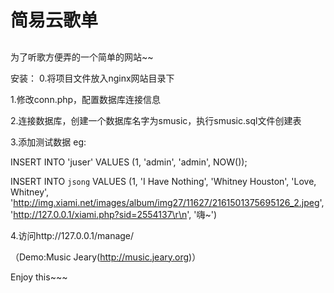 # 简易云歌单
##

为了听歌方便弄的一个简单的网站~~

安装：
0.将项目文件放入nginx网站目录下

1.修改conn.php，配置数据库连接信息

2.连接数据库，创建一个数据库名字为smusic，执行smusic.sql文件创建表

3.添加测试数据
eg:

INSERT INTO 'juser' VALUES (1, 'admin', 'admin', NOW());

INSERT INTO `jsong` VALUES (1, 'I Have Nothing', 'Whitney Houston', 'Love, Whitney', 'http://img.xiami.net/images/album/img27/11627/2161501375695126_2.jpeg', 'http://127.0.0.1/xiami.php?sid=2554137\r\n', '嗨~')

4.访问http://127.0.0.1/manage/

（Demo:Music Jeary(http://music.jeary.org)）

Enjoy this~~~

